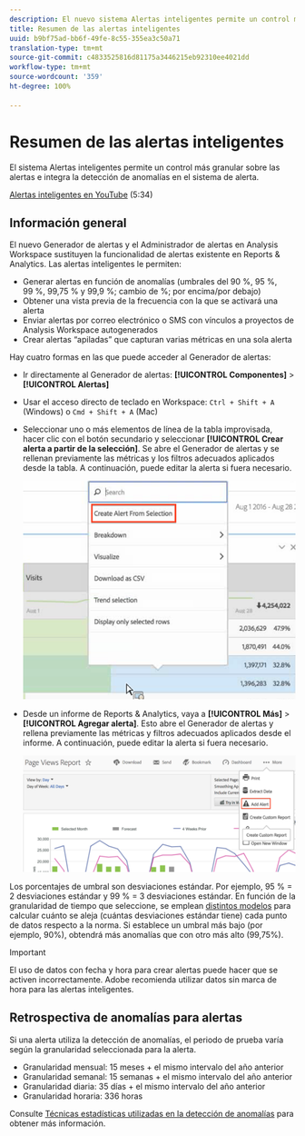 ```yaml
---
description: El nuevo sistema Alertas inteligentes permite un control más granular sobre las alertas e integra la detección de anomalías en el sistema de alerta.
title: Resumen de las alertas inteligentes
uuid: b9bf75ad-bb6f-49fe-8c55-355ea3c50a71
translation-type: tm+mt
source-git-commit: c4833525816d81175a3446215eb92310ee4021dd
workflow-type: tm+mt
source-wordcount: '359'
ht-degree: 100%

---
```



# Resumen de las alertas inteligentes

El sistema Alertas inteligentes permite un control más granular sobre las alertas e integra la detección de anomalías en el sistema de alerta.

[Alertas inteligentes en YouTube](https://www.youtube.com/watch?v=UVH9xr_2REA) (5:34)

## Información general

El nuevo Generador de alertas y el Administrador de alertas en Analysis Workspace sustituyen la funcionalidad de alertas existente en Reports &amp; Analytics. Las alertas inteligentes le permiten:

* Generar alertas en función de anomalías (umbrales del 90 %, 95 %, 99 %, 99,75 % y 99,9 %; cambio de %; por encima/por debajo)
* Obtener una vista previa de la frecuencia con la que se activará una alerta
* Enviar alertas por correo electrónico o SMS con vínculos a proyectos de Analysis Workspace autogenerados
* Crear alertas “apiladas” que capturan varias métricas en una sola alerta

Hay cuatro formas en las que puede acceder al Generador de alertas:

* Ir directamente al Generador de alertas: **[!UICONTROL Componentes]** > **[!UICONTROL Alertas]**
* Usar el acceso directo de teclado en Workspace: `Ctrl + Shift + A` (Windows) o `Cmd + Shift + A` (Mac)
* Seleccionar uno o más elementos de línea de la tabla improvisada, hacer clic con el botón secundario y seleccionar **[!UICONTROL Crear alerta a partir de la selección]**. Se abre el Generador de alertas y se rellenan previamente las métricas y los filtros adecuados aplicados desde la tabla. A continuación, puede editar la alerta si fuera necesario.

   ![Crear alertas a partir de la selección](assets/create-alert-from-selection.png)

* Desde un informe de Reports &amp; Analytics, vaya a **[!UICONTROL Más]** > **[!UICONTROL Agregar alerta]**. Esto abre el Generador de alertas y rellena previamente las métricas y filtros adecuados aplicados desde el informe. A continuación, puede editar la alerta si fuera necesario.

   ![Agregar alerta](assets/add-alert.png)

Los porcentajes de umbral son desviaciones estándar. Por ejemplo, 95 % = 2 desviaciones estándar y 99 % = 3 desviaciones estándar. En función de la granularidad de tiempo que seleccione, se emplean [distintos modelos](../virtual-analyst/c-anomaly-detection/statistics-anomaly-detection.md) para calcular cuánto se aleja (cuántas desviaciones estándar tiene) cada punto de datos respecto a la norma. Si establece un umbral más bajo (por ejemplo, 90%), obtendrá más anomalías que con otro más alto (99,75%).

>[!IMPORTANT]
>
>El uso de datos con fecha y hora para crear alertas puede hacer que se activen incorrectamente. Adobe recomienda utilizar datos sin marca de hora para las alertas inteligentes.

## Retrospectiva de anomalías para alertas

Si una alerta utiliza la detección de anomalías, el periodo de prueba varía según la granularidad seleccionada para la alerta.

* Granularidad mensual: 15 meses + el mismo intervalo del año anterior
* Granularidad semanal: 15 semanas + el mismo intervalo del año anterior
* Granularidad diaria: 35 días + el mismo intervalo del año anterior
* Granularidad horaria: 336 horas

Consulte [Técnicas estadísticas utilizadas en la detección de anomalías](../virtual-analyst/c-anomaly-detection/statistics-anomaly-detection.md) para obtener más información.
